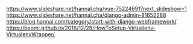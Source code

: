 https://www.slideshare.net/hannal.cha/vue-75224691?next_slideshow=1
https://www.slideshare.net/hannal.cha/django-admin-81652288
https://blog.hannal.com/category/start-with-django-webframework/
https://beomi.github.io/2016/12/28/HowToSetup-Virtualenv-VirtualenvWrapper/
